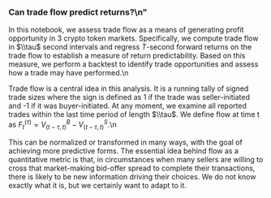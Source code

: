 ### Can trade flow predict returns?\n"

In this notebook, we assess trade flow as a means of generating profit opportunity in 3 crypto token markets. Specifically, we compute trade flow in $\\tau$ second intervals and regress $T$-second forward returns on the trade flow to establish a measure of return predictability. Based on this measure, we perform a backtest to identify trade opportunities and assess how a trade may have performed.\n

Trade flow is a central idea in this analysis. It is a running tally of signed trade sizes where the sign is defined as 1 if the trade was seller-initiated and -1 if it was buyer-initiated. At any moment, we examine all reported trades within the last time period of length $\\tau$. We define flow at time t as ${F_t^{(τ)} = V_{(t−τ,t)}^B − V_{(t−τ,t)}^S}$.\n
  
This can be normalized or transformed in many ways, with the goal of achieving more predictive forms. The essential idea behind flow as a quantitative metric is that, in circumstances when many sellers are willing to cross that market-making bid-offer spread to complete their transactions, there is likely to be new information driving their choices. We do not know exactly what it is, but we certainly want to adapt to it. 
